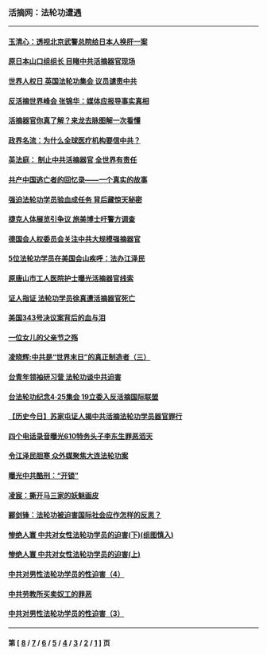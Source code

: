### 活摘网：法轮功遭遇
---
#### [玉清心：透视北京武警总院给日本人换肝一案](../../pages/nf5881/n13771978.md?03300430) 
#### [原日本山口组组长 目睹中共活摘器官现场](../../pages/nf5881/n13767360.md?03300430) 
#### [世界人权日 英国法轮功集会 议员谴责中共](../../pages/nf5881/n13431763.md?03300430) 
#### [反活摘世界峰会 张锦华：媒体应报导事实真相](../../pages/nf5881/n13278502.md?03300430) 
#### [活摘器官你真了解？来龙去脉图解一次看懂](../../pages/nf5881/n13013820.md?03300430) 
#### [政界名流：为什么全球医疗机构要信中共？](../../pages/nf5881/n11945479.md?03300430) 
#### [英法庭： 制止中共活摘器官 全世界有责任](../../pages/nf5881/n11330691.md?03300430) 
#### [共产中国逃亡者的回忆录——一个真实的故事](../../pages/nf5881/n10918649.md?03300430) 
#### [强迫法轮功学员验血成任务 背后藏惊天秘密](../../pages/nf5881/n4252384.md?03300430) 
#### [捷克人体展览引争议 旅美博士吁警方调查](../../pages/nf5881/n9429187.md?03300430) 
#### [德国会人权委员会关注中共大规模强摘器官](../../pages/nf5881/n8418950.md?03300430) 
#### [5位法轮功学员在美国会山疾呼：法办江泽民](../../pages/nf5881/n8101519.md?03300430) 
#### [原唐山市工人医院护士曝光活摘器官线索](../../pages/nf5881/n8076384.md?03300430) 
#### [证人指证 法轮功学员徐真遭活摘器官死亡](../../pages/nf5881/n8042467.md?03300430) 
#### [美国343号决议案背后的血与泪](../../pages/nf5881/n8020684.md?03300430) 
#### [一位女儿的父亲节之殇](../../pages/nf5881/n8014122.md?03300430) 
#### [凌晓辉:中共是“世界末日”的真正制造者（三）](../../pages/nf5881/n4210333.md?03300430) 
#### [台青年领袖研习营 法轮功谈中共迫害](../../pages/nf5881/n4141857.md?03300430) 
#### [台法轮功纪念4‧25集会 19立委入反活摘国际联盟](../../pages/nf5881/n4141821.md?03300430) 
#### [【历史今日】苏家屯证人揭中共活摘法轮功学员器官罪行](../../pages/nf5881/n4135912.md?03300430) 
#### [四个电话录音曝光610特务头子李东生罪恶滔天](../../pages/nf5881/n4040060.md?03300430) 
#### [令江泽民胆寒 众外媒聚焦大连法轮功案](../../pages/nf5881/n3932671.md?03300430) 
#### [曝光中共酷刑：“开锁”](../../pages/nf5881/n3889373.md?03300430) 
#### [凌宸：撕开马三家的妖魅画皮](../../pages/nf5881/n3849369.md?03300430) 
#### [郦剑锋：法轮功被迫害国际社会应作怎样的反思？](../../pages/nf5881/n3824560.md?03300430) 
#### [惨绝人寰 中共对女性法轮功学员的迫害(下)(组图慎入)](../../pages/nf5881/n3816285.md?03300430) 
#### [惨绝人寰 中共对女性法轮功学员的迫害(上)](../../pages/nf5881/n3815374.md?03300430) 
#### [中共对男性法轮功学员的性迫害（4）](../../pages/nf5881/n3769144.md?03300430) 
#### [中共劳教所买卖奴工的罪恶](../../pages/nf5881/n3769378.md?03300430) 
#### [中共对男性法轮功学员的性迫害（3）](../../pages/nf5881/n3768231.md?03300430) 

---
#### 第 [ [8](./8.md?03300430) / [7](./7.md?03300430) / [6](./6.md?03300430) / [5](./5.md?03300430) / [4](./4.md?03300430) / [3](./3.md?03300430) / [2](./2.md?03300430) / [1](./1.md?03300430) ] 页
